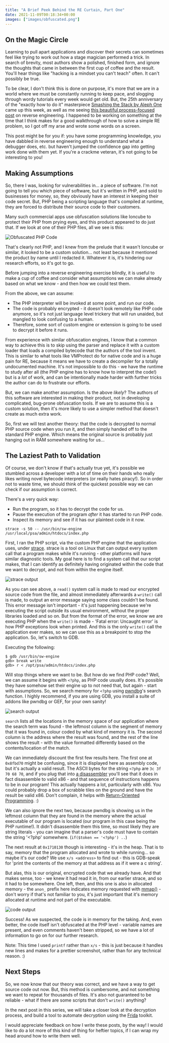 ```yaml
---
title: "A Brief Peek Behind the RE Curtain, Part One"
date: 2021-11-09T00:18:34+00:00
images: ["images/obfuscated.png"]
---
```


## On the Magic Circle

Learning to pull apart applications and discover their secrets can sometimes
feel like trying to work out how a stage magician performed a trick. In search of brevity,
most authors show a polished, finished form, and ignore the thoughts that
came in between the first cup of coffee and the result. You'll hear
things like "hacking is a mindset you can't teach" often. It can't possibly be
true.

To be clear, I don't think this is done on purpose, it's more that we are in a
world where we must be constantly running to keep pace, and slogging through
wordy tutorials every week would get old. But, the 25th anniversary of
the "exactly how to do it" masterpiece 
[Smashing the Stack by Aleph One](http://phrack.org/issues/49/14.html) came up
this week, as well as me seeing 
[this beautiful process-focused post](https://margin.re/media/an-opinionated-guide-on-how-to-reverse-engineer-software-part-1.aspx)
on reverse engineering. I happened to be working on something at the time that I
think makes for a good walkthrough of how to solve a simple RE problem, so I
got off my arse and wrote some words on a screen.

This post might be for you if: you have some programming knowledge, you have
dabbled in reverse engineering enough to understand what a debugger does, etc.
but haven't jumped the confidence gap into getting work done with them yet. If you're a
crackme veteran, it's not going to be interesting to you!

## Making Assumptions

So, there I was, looking for vulnerabilities in... a piece of software. I'm not
going to tell you which piece of software, but it's written in PHP, and sold to
businesses for money, so, they obviously have an interest in keeping their code
secret. But, PHP being a scripting language that's compiled at runtime, they
are forced to distribute their source code to their customers.

Many such commercial apps use obfuscation solutions like Ioncube to protect
their PHP from prying eyes, and this product appeared to do just that. If we
look at one of their PHP files, all we see is this:

![Obfuscated PHP Code](/images/obfuscated.png)

That's clearly not PHP, and I knew from the prelude that it wasn't Ioncube or
similar, it looked to be a custom solution... not least because it mentioned the
product by name until I redacted it. Whatever it is, it's hindering our research efforts, so it's
got to go.

Before jumping into a reverse engineering exercise blindly, it is useful to
make a cup of coffee and consider what assumptions we can make already based on
what we know - and then how we could test them.

From the above, we can assume:

* The PHP interpreter will be invoked at some point, and run our code.
* The code is probably encrypted - it doesn't look remotely like PHP code
  anymore, so it's not just language level trickery that will run unaided,
  but mangled to look confusing to a human.
* Therefore, some sort of custom engine or extension is going to be used
  to decrypt it before it runs.

From experience with similar obfuscation engines, I know that a common way to
achieve this is to skip using the parser and replace it with a
custom loader that loads a compiled bytecode that the authors of the tool
invent. This is similar to what tools like VMProtect do for native code
and is a huge pain for RE, because it means we have to create a decompiler for
a totally undocumented machine. It's not impossible to do this - we have the runtime
to study after all (the PHP engine has to know how to interpret the
code!) but is a *lot* of work, and can be intentionally made harder with further
tricks the author can do to frustrate our efforts.

But, we can make another assumption. Is the above *likely*? The authors of this
software are interested in making their product, not in developing
complicated, bug-prone obfuscation tools. If we are to assume this is a
custom solution, then it's more likely to use a simpler method that doesn't
create as much extra work.

So, first we will test another theory: that the code is decrypted to normal
PHP source code when you run it, and then simply handed off to the standard PHP
engine. Which means the original source is probably just hanging out in RAM somewhere
waiting for us...

## The Laziest Path to Validation

Of course, we don't know if that's actually true yet, it's possible we stumbled
across a developer with a lot of time on their hands who really likes writing
novel bytecode interpreters (or really hates piracy!). So in order not to waste time,
we should think of the quickest possible way we can check if our assumption is
correct.

There's a very quick way:

* Run the program, so it has to decrypt the code for us.
* Pause the execution of the program *after* it has started to run PHP code.
* Inspect its memory and see if it has our plaintext code in it now.

```
strace -s 50 -- /usr/bin/sw-engine /usr/local/psa/admin/htdocs/index.php
```

First, I ran the PHP script, via the custom PHP engine that the
application uses, under [strace](https://en.wikipedia.org/wiki/Strace). strace
is a tool on Linux that can output every system call that a program makes
while it's running - other platforms will have similar diagnostic tools. My
goal here is to find a system call that our script makes, that I can identify
as definitely having originated within the code that we want to decrypt, and not from
within the engine itself.

![strace output](/images/strace.png)

As you can see above, a `read()` system call is made to read our encrypted source
code from the file, and almost immediately afterwards a `write()` call is
made, to output an error message saying some class couldn't be found. This error
message isn't important - it's just happening because we're executing the
script
outside its usual environment, without the proper libraries loaded and so on.
But from the format of the error, we know we are executing PHP when the `write()`
is made - 'Fatal error: Uncaught error' is how PHP exceptions look when printed. And this is the
only `write()` call the application ever makes, so we can use this as a
breakpoint to stop the application. So, let's switch to GDB.

Executing the following:

```
$ gdb /usr/bin/sw-engine
gdb> break write
gdb> r < /opt/psa/admin/htdocs/index.php
```
Will stop things where we want to be. But how do we find PHP code? Well, we can
assume it begins with `<?php`, as PHP code usually does. It's possible they
have somehow set their engine up to not need that, but again - start with
assumptions. So, we search memory for `<?php` using
[pwndbg](https://github.com/pwndbg/pwndbg)'s search function. I highly
recommend, if you are using GDB, you install a suite of addons like pwndbg or
GEF, for your own sanity!

![search output](/images/search1.png)

`search` lists all the locations in the memory space of our application where the
search term was found - the leftmost column is the segment of memory that it
was found in, colour coded by what kind of memory it is. The second column is
the address where the result was found, and the rest of the line shows the
result - with the value formatted differently based on the contents/location of the match.

We can immediately discount the first few results here. The first one at
`0x8fbd70` might be confusing, since it is displayed here as assembly code, but it's actually a valid result.
The ASCII bytes for the string `<?php` are `3c 3f 70 68 70`, and if you plug
that into [a disassembler](https://onlinedisassembler.com/odaweb/) you'll see
that it does in fact disassemble to valid x86 - and that sequence of instructions happens to be in
our program! This actually happens a lot, particularly with x86. You could
probably drop a box of scrabble tiles on the ground and have the result be valid x86.
Don't complain, it helps with
[Return-Oriented Programming](https://en.wikipedia.org/wiki/Return-oriented_programming). :)

We can also ignore the next two, because pwndbg is showing us in the leftmost
column that they are found in the memory where the actual executable of our
program is located (our program in this case being the PHP runtime!). It didn't
disassemble them this time, so most likely they are string literals - you can
imagine that a parser's code must have to contain the string '<?php' somewhere. 
(`if($token == '<?php') ..`)

The next result at `0x1710130` though is interesting - it's in the heap. That is to say, memory
that the program allocated and wrote to while running... so maybe it's our
code? We use `x/s <address>` to find out - this is GDB-speak for 'print the
contents of the memory at that address as if it were a c string'.

But alas, this is our original, encrypted code that we already have. And that
makes sense, too - we knew it had read it in, from our earlier strace, and so it had to be
somewhere. One left, then, and this one is also in allocated memory -
the `anon_` prefix here indicates memory requested with
[mmap()](https://man7.org/linux/man-pages/man2/mmap.2.html) - don't worry if
that's not familiar to you, it's just important that it's memory allocated at
runtime and not part of the executable.

![code output](/images/search2.png)

Success! As we suspected, the code is in memory for the taking. And, even
better, the code itself isn't obfuscated at the PHP level - variable names are
present, and even comments haven't been stripped, so we have a lot of
information to go on for our further research.

Note: This time I used `printf` rather than `x/s` - this is just because it
handles new lines and makes for a prettier screenshot, rather than for any
technical reason. :)

## Next Steps

So, we now know that our theory was correct, and we have a way to get source
code out now. But, this method is cumbersome, and not something we want to
repeat for thousands of files. It's also not guaranteed to be reliable - what if
there are some scripts that don't `write()` anything?

In the next post in this series, we will take a closer look at the decryption
process, and build a tool to automate decryption using
the [Frida](https://github.com/frida) toolkit.

I would appreciate feedback on how I write these posts, by the way! I would
like to do a lot more of this kind of thing for heftier topics, if I can wrap
my head around how to write them well.
